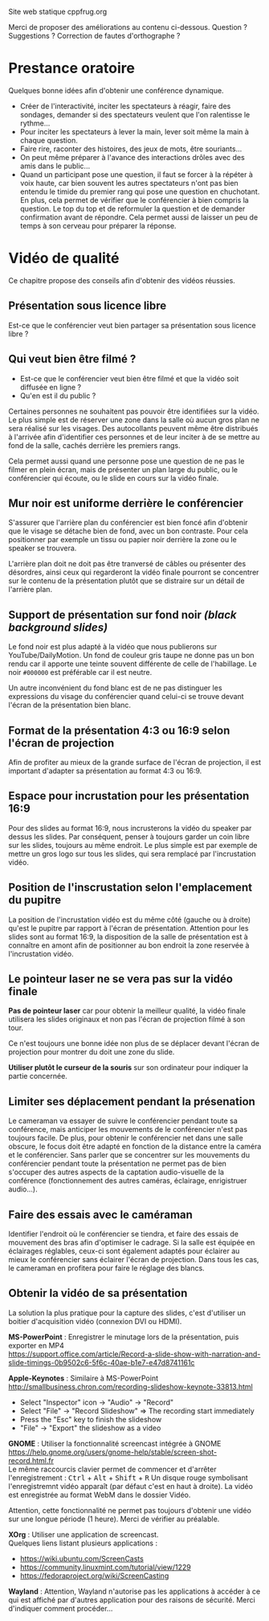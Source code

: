 Site web statique cppfrug.org


Merci de proposer des améliorations au contenu ci-dessous.
Question ? Suggestions ? Correction de fautes d'orthographe ?


Prestance oratoire
==================

Quelques bonne idées afin d'obtenir une conférence dynamique.

* Créer de l'interactivité, inciter les spectateurs à réagir, faire des sondages, demander si des spectateurs veulent que l'on ralentisse le rythme...
* Pour inciter les spectateurs à lever la main, lever soit même la main à chaque question.
* Faire rire, raconter des histoires, des jeux de mots, être souriants...
* On peut même préparer à l'avance des interactions drôles avec des amis dans le public...
* Quand un participant pose une question, il faut se forcer à la répéter à voix haute, car bien souvent les autres spectateurs n'ont pas bien entendu le timide du premier rang qui pose une question en chuchotant. En plus, cela permet de vérifier que le conférencier à bien compris la question. Le top du top et de reformuler la question et de demander confirmation avant de répondre. Cela permet aussi de laisser un peu de temps à son cerveau pour préparer la réponse.



Vidéo de qualité
================

Ce chapitre propose des conseils afin d'obtenir des vidéos réussies.


Présentation sous licence libre
-------------------------------

Est-ce que le conférencier veut bien partager sa présentation sous licence libre ?


Qui veut bien être filmé ?
--------------------------

* Est-ce que le conférencier veut bien être filmé et que la vidéo soit diffusée en ligne ?
* Qu'en est il du public ?

Certaines personnes ne souhaitent pas pouvoir être identifiées sur la vidéo.
Le plus simple est de réserver une zone dans la salle où aucun gros plan ne sera réalisé sur les visages.
Des autocollants peuvent même être distribués à l'arrivée afin d'identifier ces personnes et de leur inciter à de se mettre au fond de la salle, cachés derrière les premiers rangs.

Cela permet aussi quand une personne pose une question de ne pas le filmer en plein écran, mais de présenter un plan large du public, ou le conférencier qui écoute, ou le slide en cours sur la vidéo finale. 


Mur noir est uniforme derrière le conférencier
----------------------------------------------

S'assurer que l'arrière plan du conférencier est bien foncé afin d'obtenir que le visage se détache bien de fond, avec un bon contraste.
Pour cela positionner par exemple un tissu ou papier noir derrière la zone ou le speaker se trouvera.

L'arrière plan doit ne doit pas être tranversé de câbles ou présenter des désordres, ainsi ceux qui regarderont la vidéo finale pourront se concentrer sur le contenu de la présentation plutôt que se distraire sur un détail de l'arrière plan.


Support de présentation sur fond noir *(black background slides)*
-----------------------------------------------------------------

Le fond noir est plus adapté à la vidéo que nous publierons sur YouTube/DailyMotion.
Un fond de couleur gris taupe ne donne pas un bon rendu car il apporte une teinte souvent différente de celle de l'habillage. Le noir `#000000` est préférable car il est neutre.

Un autre inconvénient du fond blanc est de ne pas distinguer les expressions du visage du conférencier quand celui-ci se trouve devant l'écran de la présentation bien blanc.



Format de la présentation 4:3 ou 16:9 selon l'écran de projection
-----------------------------------------------------------------

Afin de profiter au mieux de la grande surface de l'écran de projection,
il est important d'adapter sa présentation au format 4:3 ou 16:9.


Espace pour incrustation pour les présentation 16:9
---------------------------------------------------

Pour des slides au format 16:9, nous incrusterons la vidéo du speaker par dessus les slides. Par conséquent, penser à toujours garder un coin libre sur les slides, toujours au même endroit. Le plus simple est par exemple de mettre un gros logo sur tous les slides, qui sera remplacé par l'incrustation vidéo.


Position de l'inscrustation selon l'emplacement du pupitre
----------------------------------------------------------

La position de l'incrustation vidéo est du même côté (gauche ou à droite) qu'est le pupitre par rapport à l'écran de présentation.
Attention pour les slides sont au format 16:9, la disposition de la salle de présentation est à connaître en amont afin de positionner au bon endroit la zone reservée à l'incrustation vidéo.


Le pointeur laser ne se vera pas sur la vidéo finale
----------------------------------------------------

**Pas de pointeur laser** car pour obtenir la meilleur qualité, la vidéo finale utilisera les slides originaux et non pas l'écran de projection filmé à son tour.

Ce n'est toujours une bonne idée non plus de se déplacer devant l'écran de projection pour montrer du doit une zone du slide.

**Utiliser plutôt le curseur de la souris** sur son ordinateur pour indiquer la partie concernée.


Limiter ses déplacement pendant la présenation
----------------------------------------------

Le cameraman va essayer de suivre le conférencier pendant toute sa conférence, mais anticiper les mouvements de le conférencier n'est pas toujours facile. De plus, pour obtenir le conférencier net dans une salle obscure, le focus doit être adapté en fonction de la distance entre la caméra et le conférencier. Sans parler que se concentrer sur les mouvements du conférencier pendant toute la présentation ne permet pas de bien s'occuper des autres aspects de la captation audio-visuelle de la conférence (fonctionnement des autres caméras, éclairage, enrigistruer audio...).


Faire des essais avec le caméraman
----------------------------------

Identifier l'endroit où le conférencier se tiendra, et faire des essais de mouvement des bras afin d'optimiser le cadrage. 
Si la salle est équipée en éclairages réglables, ceux-ci sont également adaptés pour éclairer au mieux le conférencier sans éclairer l'écran de projection.
Dans tous les cas, le cameraman en profitera pour faire le réglage des blancs.






Obtenir la vidéo de sa présentation
-----------------------------------

La solution la plus pratique pour la capture des slides, c'est d'utiliser un boitier d'acquisition vidéo (connexion DVI ou HDMI).


**MS-PowerPoint** : Enregistrer le minutage lors de la présentation, puis exporter en MP4  
https://support.office.com/article/Record-a-slide-show-with-narration-and-slide-timings-0b9502c6-5f6c-40ae-b1e7-e47d8741161c

**Apple-Keynotes** : Similaire à MS-PowerPoint  
http://smallbusiness.chron.com/recording-slideshow-keynote-33813.html

* Select "Inspector" icon -> "Audio" -> "Record"
* Select "File" -> "Record Slideshow" => The recording start immediately
* Press the "Esc" key to finish the slideshow
* "File" -> "Export" the slideshow as a video

**GNOME** : Utiliser la fonctionnalité screencast intégrée à GNOME  
https://help.gnome.org/users/gnome-help/stable/screen-shot-record.html.fr  
Le même raccourcis clavier permet de commencer et d'arrêter l'enregistrement :
<kbd>Ctrl</kbd> + <kbd>Alt</kbd> + <kbd>Shift</kbd> + <kbd>R</kbd>
Un disque rouge symbolisant l'enregistremnt vidéo apparaît (par défaut c'est en haut à droite).
La vidéo est enregistrée au format WebM dans le dossier Vidéo.

Attention, cette fonctionnalité ne permet pas toujours d'obtenir une vidéo sur une longue période (1 heure). Merci de vérifier au préalable.

**XOrg** : Utiliser une application de screencast.  
Quelques liens listant plusieurs applications :

* https://wiki.ubuntu.com/ScreenCasts
* https://community.linuxmint.com/tutorial/view/1229
* https://fedoraproject.org/wiki/ScreenCasting

**Wayland** : 
Attention, Wayland n'autorise pas les applications à accéder à ce qui est affiché par d'autres application pour des raisons de sécurité. Merci d'indiquer comment procéder...
